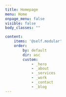 ```yaml
---
title: Homepage
menu: Home
onpage_menu: false
visible: false
body_classes: ""

content:
    items: '@self.modular'
    order:
        by: default
        dir: asc
        custom:
            - _hero
            - _about
            - _services
            - _work
            - _contact
            - _blog
---
```

